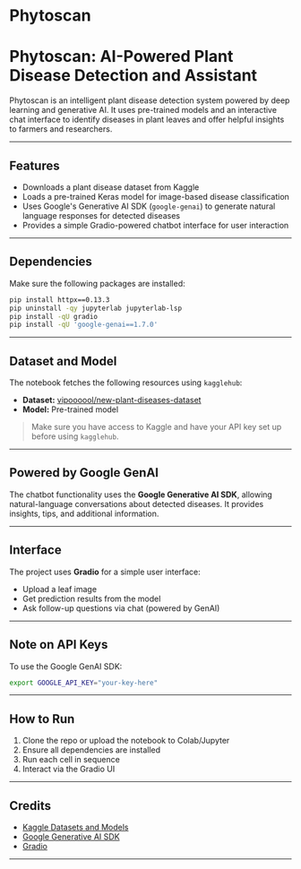 # Phytoscan


#  Phytoscan: AI-Powered Plant Disease Detection and Assistant

Phytoscan is an intelligent plant disease detection system powered by deep learning and generative AI. It uses pre-trained models and an interactive chat interface to identify diseases in plant leaves and offer helpful insights to farmers and researchers.

---

##  Features

-  Downloads a plant disease dataset from Kaggle
-  Loads a pre-trained Keras model for image-based disease classification
-  Uses Google's Generative AI SDK (`google-genai`) to generate natural language responses for detected diseases
-  Provides a simple Gradio-powered chatbot interface for user interaction

---

##  Dependencies

Make sure the following packages are installed:

```bash
pip install httpx==0.13.3
pip uninstall -qy jupyterlab jupyterlab-lsp
pip install -qU gradio
pip install -qU 'google-genai==1.7.0'
```

---

##  Dataset and Model

The notebook fetches the following resources using `kagglehub`:

- **Dataset:** [vipoooool/new-plant-diseases-dataset](https://www.kaggle.com/datasets/vipoooool/new-plant-diseases-dataset)
- **Model:** Pre-trained model

> Make sure you have access to Kaggle and have your API key set up before using `kagglehub`.

---

##  Powered by Google GenAI

The chatbot functionality uses the **Google Generative AI SDK**, allowing natural-language conversations about detected diseases. It provides insights, tips, and additional information.

---

##  Interface

The project uses **Gradio** for a simple user interface:

- Upload a leaf image
- Get prediction results from the model
- Ask follow-up questions via chat (powered by GenAI)

---

##  Note on API Keys

To use the Google GenAI SDK:

```bash
export GOOGLE_API_KEY="your-key-here"
```

---

##  How to Run

1. Clone the repo or upload the notebook to Colab/Jupyter
2. Ensure all dependencies are installed
3. Run each cell in sequence
4. Interact via the Gradio UI

---

##  Credits

- [Kaggle Datasets and Models](https://kaggle.com)
- [Google Generative AI SDK](https://ai.google.dev/)
- [Gradio](https://www.gradio.app/)

---


